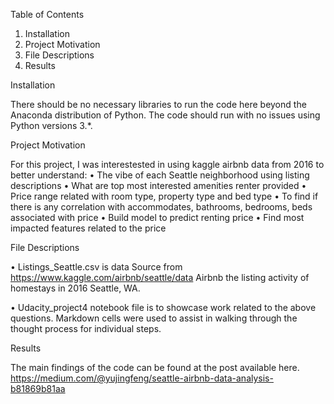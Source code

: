 Table of Contents
1.	Installation
2.	Project Motivation
3.	File Descriptions
4.	Results


Installation

There should be no necessary libraries to run the code here beyond the Anaconda distribution of Python. The code should run with no issues using Python versions 3.*.


Project Motivation

For this project, I was interestested in using kaggle airbnb data from 2016 to better understand: • The vibe of each Seattle neighborhood using listing descriptions
• What are top most interested amenities renter provided
• Price range related with room type, property type and bed type
• To find if there is any correlation with accommodates, bathrooms, bedrooms, beds associated with price
• Build model to predict renting price
• Find most impacted features related to the price


File Descriptions

• Listings_Seattle.csv is data Source from https://www.kaggle.com/airbnb/seattle/data Airbnb the listing activity of homestays in 2016 Seattle, WA.

• Udacity_project4 notebook file is to showcase work related to the above questions. Markdown cells were used to assist in walking through the thought process for individual steps.


Results

The main findings of the code can be found at the post available here.
https://medium.com/@yujingfeng/seattle-airbnb-data-analysis-b81869b81aa
